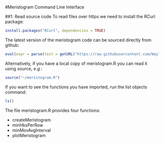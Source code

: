 #Meristogram Command Line Interface

##1. Read source code
To read files over https we need to install the RCurl package:
```r
install.packages("RCurl", dependencies = TRUE)
```
The latest version of the meristogram code can be sourced directly from github:
```r
eval(expr = parse(text = getURL("https://raw.githubusercontent.com/WaylandM/meristogram/master/CLI/meristogram.R", ssl.verifypeer=FALSE) ))
```
Alternatively, if you have a local copy of meristogram.R you can read it using source, *e.g.*:
```r
source("~/meristogram.R")
```
If you want to see the functions you have imported, run the list objects command:
```r
ls()
```

The file meristogram.R provides four functions: 
* createMeristogram
* minHksPerRow
* minMovAvgInterval
* plotMeristogram

